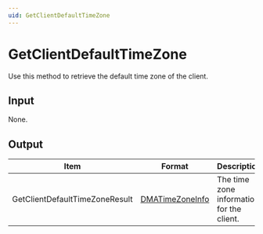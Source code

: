 ```yaml
---
uid: GetClientDefaultTimeZone
---
```


# GetClientDefaultTimeZone

Use this method to retrieve the default time zone of the client.

## Input

None.

## Output

| Item | Format | Description |
|--|--|--|
| GetClientDefaultTimeZoneResult | [DMATimeZoneInfo](xref:DMATimeZoneInfo) | The time zone information for the client. |
